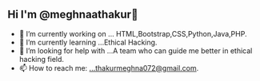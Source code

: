 ## Hi I'm @meghnaathakur👋

- 🔭 I’m currently working on ... HTML,Bootstrap,CSS,Python,Java,PHP.
- 🌱 I’m currently learning ...Ethical Hacking.
- 🤔 I’m looking for help with ...A team who can guide me better in ethical hacking field.
- 📫 How to reach me: ...thakurmeghna072@gmail.com.

